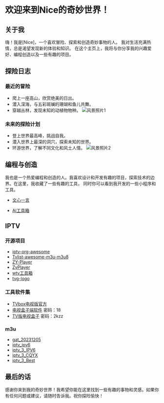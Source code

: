 # 欢迎来到Nice的奇妙世界！

## 关于我

嗨！我是[Nice]，一个喜欢冒险、探索和创造奇妙事物的人。
我对生活充满热情，总是渴望发现新的体验和知识。
在这个主页上，我将与你分享我的兴趣爱好、编程创造以及一些有趣的项目。

## 探险日志

### 最近的冒险

- 爬上一座高山，欣赏绝美的日出。
- 潜入深海，与五彩斑斓的珊瑚和鱼儿共舞。
- 穿越丛林，发现未知的动植物物种。
![风景照片1](https://ts1.cn.mm.bing.net/th/id/R-C.fbc6c147e04c3e11ef3deb0fe55c6825?rik=%2fLl5ZkdmkROKjA&riu=http%3a%2f%2fpic.bizhi360.com%2fbbpic%2f16%2f4816.jpg&ehk=NofvLrCJlqCuuJ85k3BdXXbf99fXPwswgPh9Gpu1IsI%3d&risl=&pid=ImgRaw&r=0)

### 未来的探险计划

- 登上世界最高峰，挑战自我。
- 潜入世界上最深的洞穴，探索未知的世界。
- 环游世界，了解不同文化和风土人情。
![风景照片2](https://ts1.cn.mm.bing.net/th/id/R-C.fe97a95159f97c5dbc52e46cebd83ea4?rik=F9yvG21Ar75WLg&riu=http%3a%2f%2fg.hiphotos.baidu.com%2fzhidao%2fpic%2fitem%2f54fbb2fb43166d22b95d61f4472309f79052d2ac.jpg&ehk=DO%2fgbhnI4JtawIUkz0Sm4oIEY0WjX%2bWtzuMNP2soDAc%3d&risl=&pid=ImgRaw&r=0)

## 编程与创造

我也是一个热爱编程和创造的人。我喜欢设计和开发有趣的项目，探索技术的边界。在这里，我收藏了一些有趣的工具， 同时你可以看到我开发的一些小程序和工具。

- [文心一言](https://yiyan.baidu.com/)

- [AI工具箱](https://www.ailookme.com/)

## IPTV

### 开源项目

- [iptv-org-awesome](https://github.com/iptv-org/awesome-iptv)
- [Tvlist-awesome-m3u-m3u8](https://github.com/imDazui/Tvlist-awesome-m3u-m3u8)
- [ZY-Player](https://github.com/Hunlongyu/ZY-Player)
- [ZyPlayer](https://github.com/Hiram-Wong/ZyPlayer)
- [wtv工具箱](https://github.com/biancangming/wtv)
- [tvg-logo](https://github.com/fanmingming/live)

### 工具软件集

- [TVbox电视版官方](http://tvbox.clbug.com/)
- [电视盒子端软件](https://www.lanzouv.com/b03j7buub) 密码：18
- [TV版电视盒子](https://ufoclz.lanzouy.com/b00zboiwb) 密码：2kzz

### m3u

- [gat_20231205](https://shizhongnice.github.io/m3u/gat_20231205.m3u)
- [iptv_ipv6](https://shizhongnice.github.io/m3u/iptv_ipv6.m3u)
- [iptv_3_IPV6](https://shizhongnice.github.io/m3u/iptv_3_IPV6.m3u)
- [iptv_3_CQYX](https://shizhongnice.github.io/m3u/iptv_3_CQYX.m3u)
- [iptv_3_Best](https://shizhongnice.github.io/m3u/iptv_3_Best.m3u)

## 最后的话

感谢你来到我的奇妙世界！我希望你能在这里找到一些有趣的事物和灵感。如果你有任何问题或建议，请随时告诉我。祝你探险愉快！
